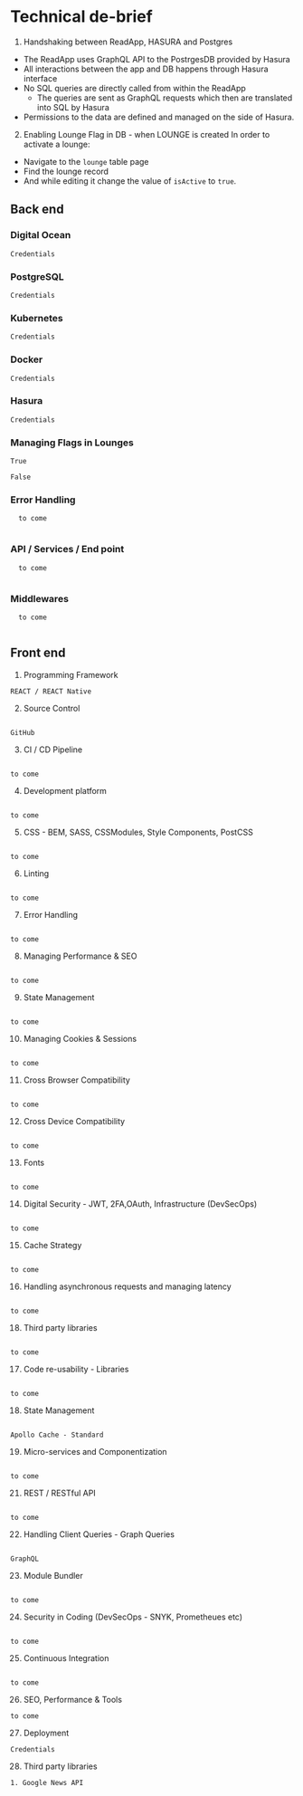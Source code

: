 # Technical de-brief
1. Handshaking between ReadApp,  HASURA and Postgres
* The ReadApp uses GraphQL API to the PostrgesDB provided by Hasura
* All interactions between the app and DB happens through Hasura interface
* No SQL queries are directly called from within the ReadApp
  * The queries are sent as GraphQL requests which then are translated into SQL by Hasura
* Permissions to the data are defined and managed on the side of Hasura.

2. Enabling Lounge Flag in DB - when LOUNGE is created
In order to activate a lounge:
* Navigate to the `lounge` table page
* Find the lounge record
* And while editing it change the value of `isActive` to `true`.


## Back end



### Digital Ocean


```
Credentials

```



### PostgreSQL


```
Credentials

```


### Kubernetes

```
Credentials

```

### Docker


```
Credentials

```

### Hasura


```
Credentials

```
### Managing Flags in Lounges

```
True

False

```

### Error Handling

```
  to come
  
```

### API / Services / End point

```
  to come
  
```

### Middlewares

```
  to come
  
```

## Front end


1.  Programming Framework 

```
REACT / REACT Native

```

2.  Source Control 

```

GitHub

```

3.  CI / CD  Pipeline  

```

to come

```

4.  Development platform

```

to come

```

5.  CSS - BEM, SASS, CSSModules, Style Components, PostCSS

```

to come

```

6.  Linting

```

to come

```

7.  Error Handling  

```

to come

```



8.  Managing Performance & SEO 

```

to come

```

9. State Management


```

to come

```

10. Managing Cookies & Sessions

```

to come

```

11. Cross Browser Compatibility

```

to come

```


12. Cross Device Compatibility

```

to come

```

13. Fonts

```

to come

```

14. Digital Security - JWT, 2FA,OAuth, Infrastructure (DevSecOps)

```

to come

```

15. Cache Strategy

```

to come

```

16. Handling asynchronous requests and managing latency 

```

to come

```

18. Third party libraries

```

to come

```

17. Code re-usability - Libraries

```

to come

```

18. State Management 

```

Apollo Cache - Standard

```


19. Micro-services and Componentization

```

to come

```

21. REST / RESTful API 

```

to come

```

22. Handling Client Queries - Graph Queries

```

GraphQL

```

23. Module Bundler 

```

to come

```

24. Security in Coding (DevSecOps - SNYK, Prometheues etc)
 
```

to come

```


25. Continuous Integration

```

to come

```

26. SEO, Performance & Tools 

```
to come

```

27.  Deployment

```
Credentials

```

28. Third party libraries

```
1. Google News API
```
